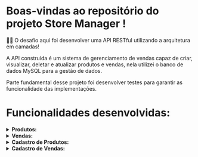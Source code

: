 # Boas-vindas ao repositório do projeto Store Manager !

🧑‍💻 O desafio aqui foi desenvolver uma API RESTful utilizando a arquitetura em camadas!

A API construída é um sistema de gerenciamento de vendas capaz de criar, visualizar, deletar e atualizar produtos e vendas, nela utilizei o banco de dados MySQL para a gestão de dados.

Parte fundamental desse projeto foi desenvolver testes para garantir as funcionalidade das implementações.

# Funcionalidades desenvolvidas:


<details>
  <summary><strong>Produtos:</strong></summary>

  1. Criar endpoints GET /products e GET /products/:id;
  2. Retornar todos os produtos via GET /products;
  3. Retornar um único produto via GET /products/:id;
  4. Retornar todos os produtos via GET /products;
  5. Ordenar resultados crescentemente pelo campo id;
  6. Criar endpoint DELETE /products/:id;
  7. Deletar apenas o produto com id presente na URL.
  8. Pesquisa de produtos.
  9. Criar Endpoint GET /products/search;
  10. Retornar produtos que contenham o valor da query q no nome;
  11. Retornar todos os produtos se query params q estiver vazia;
  12. Retornar array vazio se nenhum nome satisfizer a busca.


<br />
</details>


<details>
  <summary><strong>Vendas:</strong></summary>

  1. Criar endpoints GET /sales e GET /sales/:id;
  2. Retornar todas as vendas via GET /sales;
  3. Retornar uma única venda via GET /sales/:id;
  4. Ordenar resultados por saleId e, em caso de empate, por productId;
  5. Utilizar JOIN para buscar dados de mais de uma tabela.
  6. Criar endpoint DELETE /sales/:id;
  7. Deletar apenas a venda com id presente na URL.
  8. Atualização de Quantidade em Venda.
<br />
</details>




<details>
  <summary><strong>Cadastro de Produtos:</strong></summary>

  1. Criar endpoint POST /products;
  2. Salvar produtos na tabela products do banco de dados;
  3. Validações de Cadastro de Produtos:
  4. Retornar mensagens de erro para dados inválidos;
  5. Não acessar o banco de dados nas validações iniciais do corpo.
  6. Criar endpoint PUT /products/:id: Atualizar apenas o produto com id presente na URL;
<br />
</details>



<details>
  <summary><strong>Cadastro de Vendas:</strong></summary>

  1. Criar endpoint POST /products;
  2. Salvar produtos na tabela products do banco de dados;
  3. Validações de Cadastro de Produtos:
  4. Retornar mensagens de erro para dados inválidos;
  5. Não acessar o banco de dados nas validações iniciais do corpo.
  6. Possibilitar cadastro de venda de vários produtos em uma única requisição;
  7. Requisição com corpo no formato de array.
  8. Validações de Cadastro de Vendas
<br />
</details>




